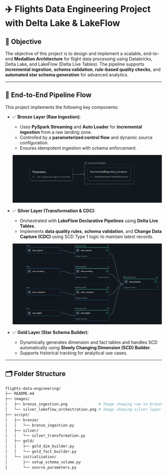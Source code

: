 # ✈️ Flights Data Engineering Project with Delta Lake & LakeFlow

## 📌 Objective

The objective of this project is to design and implement a scalable, end-to-end **Medallion Architecture** for flight data processing using Databricks, Delta Lake, and LakeFlow (Delta Live Tables). The pipeline supports **incremental ingestion**, **schema validation**, **rule-based quality checks**, and **automated star schema generation** for advanced analytics.

---

## 🔄 End-to-End Pipeline Flow

This project implements the following key components:

- ✅ **Bronze Layer (Raw Ingestion)**:
  - Uses **PySpark Streaming** and **Auto Loader** for **incremental ingestion** from a raw landing zone.
  - Controlled by a **parameterized control flow** and dynamic source configuration.
  - Ensures idempotent ingestion with schema enforcement.

  ![Bronze Layer - Incremental Ingestion](images/bronze_ingestion.png)

- ✅ **Silver Layer (Transformation & CDC)**:
  - Orchestrated with **LakeFlow Declarative Pipelines** using **Delta Live Tables**.
  - Implements **data quality rules**, **schema validation**, and **Change Data Capture (CDC)** using SCD Type 1 logic to maintain latest records.

  ![Silver Layer - LakeFlow Orchestration](images/silver_lakeflow_orchestration.png)

- ✅ **Gold Layer (Star Schema Builder)**:
  - Dynamically generates dimension and fact tables and handles SCD automatically using **Slowly Changing Dimension (SCD) Builder**.
  - Supports historical tracking for analytical use cases.

---

## 🗂️ Folder Structure

```bash
flights-data-engineering/
├── README.md
├── images/
│   ├── bronze_ingestion.png              # Image showing raw to bronze ingestion with control flow
│   └── silver_lakeflow_orchestration.png # Image showing silver layer orchestration with DLT
├── script/
│   ├── bronze/
│   │   └── bronze_ingestion.py
│   ├── silver/
│   │   └── silver_transformation.py
│   ├── gold/
│   │   ├── gold_dim_builder.py
│   │   └── gold_fact_builder.py
│   └── initialization/
│       ├── setup_schema_volume.py
│       └── source_parameters.py
